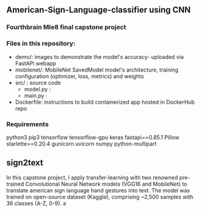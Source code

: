 ## American-Sign-Language-classifier using CNN
### Fourthbrain Mle8 final capstone project


### Files in this repository:

- demo/: images to demonstrate the model's accuracy- uploaded via FastAPi webapp 
- mobilenet/: MobileNet SavedModel
    model's architecture, training configuration (optimizer, loss, metrics) and weights 
- src/ : source code
    - model.py : 
    - main.py : 
- Dockerfile: instructions to build containerized app hosted in DockerHub repo 


### Requirements
python3
pip3
tensorflow
tensorflow-gpu
keras
fastapi==0.85.1
Pillow
starlette==0.20.4
gunicorn
uvicorn
numpy
python-multipart


## sign2text 
In this capstone project, I apply transfer-learning with two renowned pre-trained Convolutional Neural Network models (VGG16 and MobileNet)
to translate american sign language hand gestures into text. The model was trained on open-source dataset (Kaggle), comprising 
~2,500 samples with 36 classes (A-Z, 0-9). a

# 
